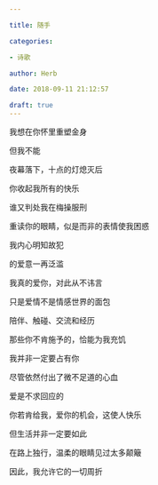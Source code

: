 ```yaml
---

title: 随手

categories:

- 诗歌

author: Herb

date: 2018-09-11 21:12:57

draft: true
---
```


我想在你怀里重塑金身

但我不能

夜幕落下，十点的灯熄灭后

你收起我所有的快乐



谁又判处我在梅操服刑



重读你的眼睛，似是而非的表情使我困惑

我内心明知故犯

的爱意一再泛滥

我真的爱你，对此从不讳言



只是爱情不是情感世界的面包

陪伴、触碰、交流和经历

那些你不肯施予的，恰能为我充饥



我并非一定要占有你

尽管依然付出了微不足道的心血

爱是不求回应的

你若肯给我，爱你的机会，这使人快乐



但生活并非一定要如此

在路上独行，温柔的眼睛见过太多颠簸

因此，我允许它的一切周折

